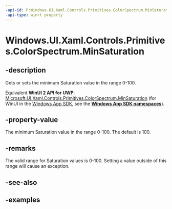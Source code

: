 ```yaml
---
-api-id: P:Windows.UI.Xaml.Controls.Primitives.ColorSpectrum.MinSaturation
-api-type: winrt property
---
```


<!-- Property syntax.
public int MinSaturation { get;  set; }
-->

# Windows.UI.Xaml.Controls.Primitives.ColorSpectrum.MinSaturation

## -description

Gets or sets the minimum Saturation value in the range 0-100.

Equivalent **WinUI 2 API for UWP**: [Microsoft.UI.Xaml.Controls.Primitives.ColorSpectrum.MinSaturation](/windows/winui/api/microsoft.ui.xaml.controls.primitives.colorspectrum.minsaturation) (for WinUI in the [Windows App SDK](/windows/apps/windows-app-sdk/), see the **[Windows App SDK namespaces](/windows/windows-app-sdk/api/winrt/)**).

## -property-value

The minimum Saturation value in the range 0-100. The default is 100.

## -remarks

The valid range for Saturation values is 0-100. Setting a value outside of this range will cause an exception.

## -see-also

## -examples

